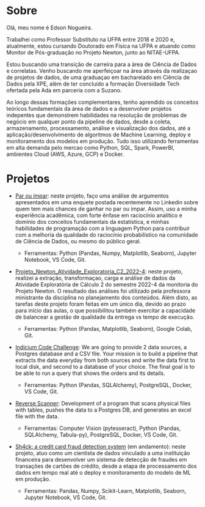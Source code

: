 # Sobre 
Olá, meu nome é Edson Nogueira.

Trabalhei como Professor Substituto na UFPA entre 2018 e 2020 e, atualmente, estou cursando Doutorado em Física na UFPA e atuando como Monitor de Pós-graduação no Projeto Newton, junto ao NITAE-UFPA.

Estou buscando uma transição de carreira para a área de Ciência de Dados e correlatas. Venho buscando me aperfeiçoar na área através da realizaçao de projetos de dados, de uma graduaçao em bacharelado em Ciência de Dados pela XPE, além de ter concluído a formação Diversidade Tech ofertada pela Ada em parceria com a Suzano.

Ao longo dessas formações complementares, tenho aprendido os conceitos teóricos fundamentais da área de dados e a desenvolver projetos indepentes que demonstrem habilidades na resolução de problemas de negócio em qualquer ponto da pipeline de dados, desde a coleta, armazenamento, processamento, análise e visualização dos dados, até a aplicação/desenvolvimento de algoritmos de Machine Learning, deploy e monitoramento dos modelos em produção. Tudo isso utilizando ferramentas em alta demanda pelo mercao como Python, SQL, Spark, PowerBI, ambientes Cloud (AWS, Azure, GCP) e Docker.

# Projetos
- [Par ou ímpar](../../../par_ou_impar/): neste projeto, faço uma análise de argumentos apresentados em uma enquete postada recentemente no Linkedin sobre quem tem mais chances de ganhar no par ou ímpar. Assim, uso a minha experiência acadêmica, com forte ênfase em raciocínio analítico e domínio dos conceitos fundamentais da estatística, e minhas habilidades de programação com a linguagem Python para contribuir com a melhoria da qualidade do raciocínio probabilístico na comunidade de Ciência de Dados, ou mesmo do público geral.
  - Ferramentas: Python (Pandas, Numpy, Matplotlib, Seaborn), Jupyter Notebook, VS Code, Git.


- [Projeto_Newton_Atividade_Exploratoria_C2_2022-4](../../../Projeto_Newton_Atividade_Exploratoria_C2_2022-4/): neste projeto, realizei a extração, transformaçao, carga e análise de dados da Atividade Exploratória de Cálculo 2 do semestre 2022-4 da monitoria do Projeto Newton. O resultado das análises foi utilizado pela professora ministrante da disciplina no planejamento dos conteúdos. Além disto, as tarefas deste projeto foram feitas em um único dia, devido ao prazo para início das aulas, o que possibilitou também exercitar a capacidade de balancear a gestão de qualidade da entrega vs tempo de execução.   
  - Ferramentas: Python (Pandas, Matplotlib, Seaborn), Google Colab, Git.

- [Indicium Code Challenge](../../../code-challenge-indicium/): We are going to provide 2 data sources, a Postgres database and a CSV file. Your mission is to build a pipeline that extracts the data everyday from both sources and write the data first to local disk, and second to a database of your choice. The final goal is to be able to run a query that shows the orders and its details.
  - Ferramentas: Python (Pandas, SQLAlchemy), PostgreSQL, Docker, VS Code, Git.
 
- [Reverse Scanner](../../../reverse-scanner/): Development of a program that scans physical files with tables, pushes the data to a Postgres DB, and generates an excel file with the data.
  - Ferramentas: Computer Vision (pytesseract), Python (Pandas, SQLAlchemy, Tabula-py), PostgreSQL, Docker, VS Code, Git.
  
- [Sh4ck: a credit card fraud detection system](../../../credit_card_fraud_detection/) (em andamento): neste projeto, atuo como um cientista de dados 
vinculado a uma instituição financeira para desenvolver um sistema de detecção de fraudes em transações de cartões de crédito, desde a etapa de 
processamento dos dados em tempo real até o deploy e monitoramento do modelo de ML em produção.
  - Ferramentas: Pandas, Numpy, Scikit-Learn, Matplotlib, Seaborn, Jupyter Notebook, VS Code, Git.
